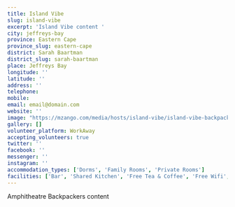 ```yaml
---
title: Island Vibe
slug: island-vibe
excerpt: 'Island Vibe content '
city: jeffreys-bay
province: Eastern Cape
province_slug: eastern-cape
district: Sarah Baartman
district_slug: sarah-baartman
place: Jeffreys Bay
longitude: ''
latitude: ''
address: ''
telephone: 
mobile: 
email: email@domain.com
website: ''
image: "https://mzango.com/media/hosts/island-vibe/island-vibe-backpackers-jefferys-bay.jpg"
gallery: []
volunteer_platform: WorkAway
accepting_volunteers: true
twitter: ''
facebook: ''
messenger: ''
instagram: ''
accommodation_types: ['Dorms', 'Family Rooms', 'Private Rooms']
facilities: ['Bar', 'Shared Kitchen', 'Free Tea & Coffee', 'Free Wifi', 'Free Parking', 'Paid Breakfast', 'Pool Table']
---
```

Amphitheatre Backpackers content